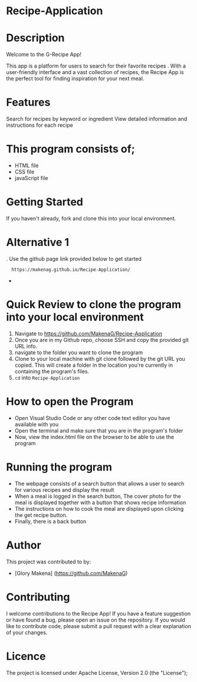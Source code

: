 # Recipe-Application

# Description
Welcome to the G-Recipe App!

This app is a platform for users to search for their favorite recipes . With a user-friendly interface and a vast collection of recipes, the Recipe App is the perfect tool for finding inspiration for your next meal.

# Features
Search for recipes by keyword or ingredient
View detailed information and instructions for each recipe


# This program consists of;

- HTML file
- CSS file
- javaScript file

# Getting Started
If you haven't already, fork and clone this into your local environment.

# Alternative 1
. Use the github page link provided below to get started

      https://makenag.github.io/Recipe-Application/
- 

# Quick Review to clone the program into your local environment
1. Navigate to https://github.com/MakenaG/Recipe-Application
2. Once you are in my Github repo, choose SSH and copy the provided git URL info.
3. navigate to the folder you want to clone the program
4. Clone to your local machine with git clone followed by the git URL you copied. This will create a folder in the location you're currently in containing the program's files.
5. `cd` into `Recipe-Application`



# How to open the Program
- Open Visual Studio Code or any other code text editor you have available with you
- Open the terminal and make sure that you are in the program's folder
- Now, view the index.html file on the browser to be able to use the program

# Running the program

- The webpage consists of a search button that allows a user to search for various recipes and display the result
- When a meal is logged in the search button, The cover photo for the meal is displayed together with a button that shows recipe information
- The instructions on how to cook the meal are displayed upon clicking the get recipe button.
- Finally, there is a back button

# Author
This project was contributed to by:
- [Glory Makena] (https://github.com/MakenaG)

# Contributing
I welcome contributions to the Recipe App! If you have a feature suggestion or have found a bug, please open an issue on the repository. If you would like to contribute code, please submit a pull request with a clear explanation of your changes.



# Licence
The project is licensed under Apache License, Version 2.0 (the "License");